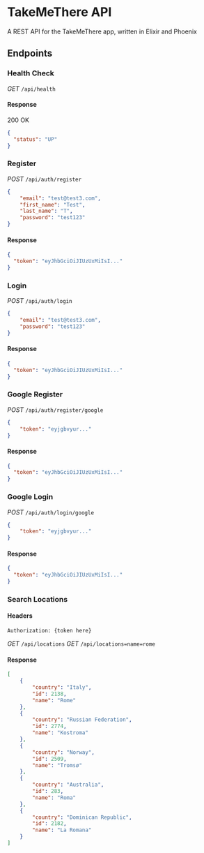 # TakeMeThere API
A REST API for the TakeMeThere app, written in Elixir and Phoenix

## Endpoints

### Health Check

*GET* `/api/health`

#### Response
200 OK
```json
{
  "status": "UP"
}
```

### Register

*POST* `/api/auth/register`

```json
{
    "email": "test@test3.com",
    "first_name": "Test",
    "last_name": "T",
    "password": "test123"
}
```

#### Response
```json
{
  "token": "eyJhbGciOiJIUzUxMiIsI..."
}
```

### Login

*POST* `/api/auth/login`

```json
{
    "email": "test@test3.com",
    "password": "test123"
}
```

#### Response
```json
{
  "token": "eyJhbGciOiJIUzUxMiIsI..."
}
```

### Google Register

*POST* `/api/auth/register/google`

```json
{
    "token": "eyjgbvyur..."
}
```

#### Response
```json
{
  "token": "eyJhbGciOiJIUzUxMiIsI..."
}
```

### Google Login

*POST* `/api/auth/login/google`

```json
{
    "token": "eyjgbvyur..."
}
```

#### Response
```json
{
  "token": "eyJhbGciOiJIUzUxMiIsI..."
}
```

### Search Locations

#### Headers
`Authorization: {token here}`

*GET* `/api/locations`
*GET* `/api/locations=name=rome`

#### Response
```json
[
    {
        "country": "Italy",
        "id": 2138,
        "name": "Rome"
    },
    {
        "country": "Russian Federation",
        "id": 2774,
        "name": "Kostroma"
    },
    {
        "country": "Norway",
        "id": 2509,
        "name": "Tromsø"
    },
    {
        "country": "Australia",
        "id": 283,
        "name": "Roma"
    },
    {
        "country": "Dominican Republic",
        "id": 2182,
        "name": "La Romana"
    }
]
```